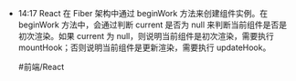 
- 14:17 
	React 在 Fiber 架构中通过 beginWork 方法来创建组件实例。在 beginWork 方法中，会通过判断 current 是否为 null 来判断当前组件是否是初次渲染。如果 current 为 null，则说明当前组件是初次渲染，需要执行 mountHook；否则说明当前组件是更新渲染，需要执行 updateHook。
	
	#前端/React  